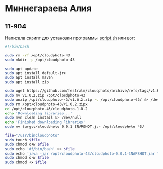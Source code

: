 # Миннегараева Алия
## 11-904
Написала скрипт для установки программы: [script.sh](https://github.com/festralm/cloudphoto/blob/master/script.sh) или вот:
```sh
#!/bin/bash

sudo rm -rf /opt/cloudphoto-43
sudo mkdir -p /opt/cloudphoto-43

sudo apt update
sudo apt install default-jre
sudo apt install maven
sudo apt install zip

sudo wget https://github.com/festralm/cloudphoto/archive/refs/tags/v1.0.2.zip
sudo mv v1.0.2.zip /opt/cloudphoto-43
sudo unzip /opt/cloudphoto-43/v1.0.2.zip -d /opt/cloudphoto-43/ &> /dev/null
sudo rm /opt/cloudphoto-43/v1.0.2.zipx
cd /opt/cloudphoto-43/cloudphoto-1.0.2
echo 'Downloading libraries...'
sudo mvn clean install &> /dev/null
echo 'Finished downloading libraries'
sudo mv target/cloudphoto-0.0.1-SNAPSHOT.jar /opt/cloudphoto-43/

file="/usr/bincloudphoto"
sudo touch $file
sudo chmod o+w $file
sudo echo '#!/bin/bash' >> $file
sudo echo 'java -jar /opt/cloudphoto-43/cloudphoto-0.0.1-SNAPSHOT.jar "$@"' >> $file
sudo chmod o-w $file
sudo chmod +x $file
```